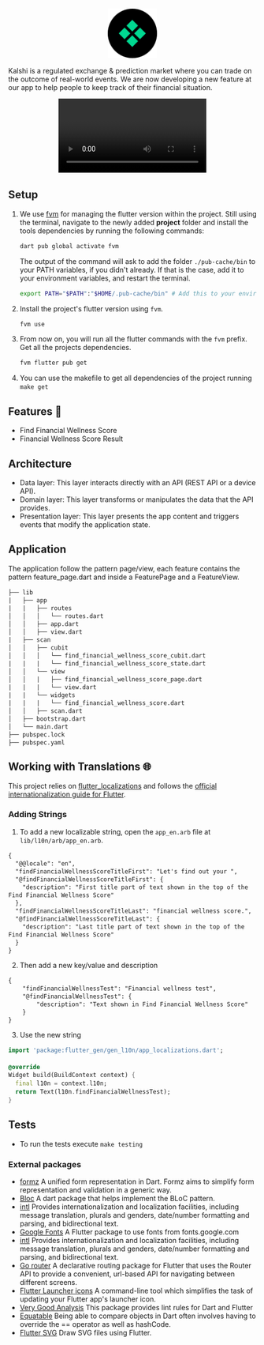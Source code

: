 <p align="center">
<img src="/assets/kalshi_logo_round.svg" height="100" alt="Kalshi" />
</p>

Kalshi is a regulated exchange & prediction market where you can trade on the outcome of real-world events. We are now developing a new feature at our app to help people to keep track of their financial situation.

<div align="center"><video src="https://github.com/diones-c/take-home-assignment/assets/117870798/9277ca30-c5cf-4e6a-b494-64a0a36c2ab6" /> </div>

## Setup
1. We use [fvm](https://fvm.app/) for managing the flutter version within the project. Still using the terminal, navigate to the newly added **project** folder and install the tools dependencies by
   running the following commands:

    ```sh
    dart pub global activate fvm
    ```

    The output of the command will ask to add the folder `./pub-cache/bin` to your PATH variables, if you didn't already. If that is the case, add it to your environment variables, and restart the terminal.

    ```sh
    export PATH="$PATH":"$HOME/.pub-cache/bin" # Add this to your environment variables
    ```
    
2. Install the project's flutter version using `fvm`.

    ```sh
    fvm use
    ```

3. From now on, you will run all the flutter commands with the `fvm` prefix. Get all the projects dependencies.

    ```sh
    fvm flutter pub get
    ```

4. You can use the makefile to get all dependencies of the project running `make get`


## Features 🎯
- Find Financial Wellness Score
- Financial Wellness Score Result

## Architecture

- Data layer: This layer interacts directly with an API (REST API or a device API).
- Domain layer: This layer transforms or manipulates the data that the API provides.
- Presentation layer: This layer presents the app content and triggers events that modify the application state.

## Application
The application follow the pattern page/view, each feature contains the pattern feature_page.dart and inside a FeaturePage and a FeatureView.

```
├── lib
|   ├── app
|   |   ├── routes
│   │   │   └── routes.dart
│   │   ├── app.dart
│   │   ├── view.dart
|   ├── scan
│   │   ├── cubit
│   │   │   └── find_financial_wellness_score_cubit.dart
|   |   |   └── find_financial_wellness_score_state.dart
│   │   └── view
│   │   |   ├── find_financial_wellness_score_page.dart
|   |   |   └── view.dart
|   |   └── widgets
|   |   |   └── find_financial_wellness_score.dart
│   │   ├── scan.dart
│   ├── bootstrap.dart
│   └── main.dart
├── pubspec.lock
├── pubspec.yaml
```


## Working with Translations 🌐

This project relies on [flutter_localizations][flutter_localizations_link] and follows the [official internationalization guide for Flutter][internationalization_link].

### Adding Strings

1. To add a new localizable string, open the `app_en.arb` file at `lib/l10n/arb/app_en.arb`.

```arb
{
  "@@locale": "en",
  "findFinancialWellnessScoreTitleFirst": "Let's find out your ",
  "@findFinancialWellnessScoreTitleFirst": {
    "description": "First title part of text shown in the top of the Find Financial Wellness Score"
  },
  "findFinancialWellnessScoreTitleLast": "financial wellness score.",
  "@findFinancialWellnessScoreTitleLast": {
    "description": "Last title part of text shown in the top of the Find Financial Wellness Score"
  }
}
```

2. Then add a new key/value and description

```arb
{
    "findFinancialWellnessTest": "Financial wellness test",
    "@findFinancialWellnessTest": {
        "description": "Text shown in Find Financial Wellness Score"
    }
}
```

3. Use the new string

```dart
import 'package:flutter_gen/gen_l10n/app_localizations.dart';

@override
Widget build(BuildContext context) {
  final l10n = context.l10n;
  return Text(l10n.findFinancialWellnessTest);
}
```

## Tests
- To run the tests execute `make testing`

### External packages
* [formz](https://pub.dev/packages/formz) A unified form representation in Dart. Formz aims to simplify form representation and validation in a generic way.
* [Bloc](https://pub.dev/packages/flutter_bloc) A dart package that helps implement the BLoC pattern.
* [intl](https://pub.dev/packages/intl) Provides internationalization and localization facilities, including message translation, plurals and genders, date/number formatting and parsing, and bidirectional text.
* [Google Fonts](https://pub.dev/packages/google_fonts) A Flutter package to use fonts from fonts.google.com
* [intl](https://github.com/ReactiveX/RxAndroid) Provides internationalization and localization facilities, including message translation, plurals and genders, date/number formatting and parsing, and bidirectional text.
* [Go router](https://pub.dev/packages/go_router) A declarative routing package for Flutter that uses the Router API to provide a convenient, url-based API for navigating between different screens.
* [Flutter Launcher icons](https://pub.dev/packages/flutter_launcher_icons) A command-line tool which simplifies the task of updating your Flutter app's launcher icon.
* [Very Good Analysis](https://pub.dev/packages/very_good_analysis) This package provides lint rules for Dart and Flutter
* [Equatable](https://pub.dev/packages/equatable) Being able to compare objects in Dart often involves having to override the == operator as well as hashCode.
* [Flutter SVG](https://pub.dev/packages/flutter_svg) Draw SVG files using Flutter.

[flutter_localizations_link]: https://api.flutter.dev/flutter/flutter_localizations/flutter_localizations-library.html
[internationalization_link]: https://flutter.dev/docs/development/accessibility-and-localization/internationalization